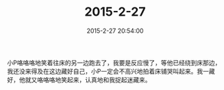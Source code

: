 ﻿---
title: 2015-2-27
date: 2015-2-27 20:54:00
tags:
categories: 爸爸
---
小P咯咯咯地笑着往床的另一边跑去了，我要是反应慢了，等他已经绕到床那边，我还没来得及在这边藏好自己，小P一定会不高兴地拍着床铺哭叫起来。我一藏好，他就又咯咯咯地笑起来，认真地和我捉起迷藏来。 ​​​​ 